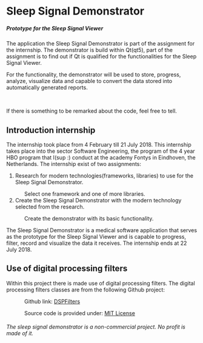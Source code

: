 <h1>Sleep Signal Demonstrator</h1>
<h5>Prototype for the Sleep Signal Viewer</h5>

<p>The application the Sleep Signal Demonstrator is part of the assignment for the internship. The demonstrator is build within Qt(qt5), part of the assignment is to find out if Qt is qualified for the functionalities for the Sleep Signal Viewer.</p>
<p>For the functionality, the demonstrator will be used to store, progress, analyze, visualize data and capable to convert the data stored into automatically generated reports.</p>
<br/><p>If there is something to be remarked about the code, feel free to tell.</p>

<h2>Introduction internship</h2>
<p>The internship took place from 4 February till 21 July 2018. This internship takes place into the sector Software Engineering, the program of the 4 year HBO program that I(sup :) conduct at the academy Fontys in Eindhoven, the Netherlands. The internship exist of two assignments: </p>
<ol>
  <li>Research for modern technologies(frameworks, libraries) to use for the Sleep Signal Demonstrator. </li>
  <ul>Select one framework and one of more libraries.</ul>
  <li>Create the Sleep Signal Demonstrator with the modern technology selected from the research.</li>
  <ul>Create the demonstrator with its basic functionality.</ul>
</ol>
<p>The Sleep Signal Demonstrator is a medical software application that serves as the prototype for the Sleep Signal Viewer and is capable to progress, filter, record and visualize the data it receives. The internship ends at 22 July 2018. </p>

<h2>Use of digital processing filters</h2>
<p>Within this project there is made use of digital processing filters. The digital processing filters classes are from the following Github project:</p>
<ol>
  <ul>Github link: <A HREF="https://github.com/vinniefalco/DSPFiltersDemo/tree/master/DSPFilters">DSPFilters</A></ul>
  <ul>Source code is provided under: <A HREF="https://opensource.org/licenses/mit-license.php">MIT License</A></ul>
</ol>

<h6>The sleep signal demonstrator is a non-commercial project. No profit is made of it.</h6>
